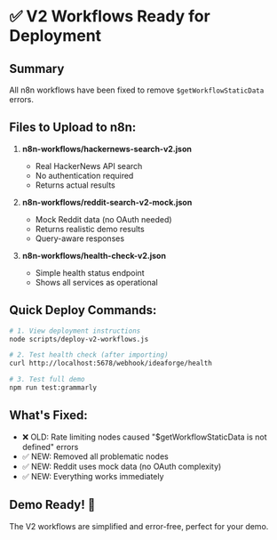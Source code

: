 # ✅ V2 Workflows Ready for Deployment

## Summary
All n8n workflows have been fixed to remove `$getWorkflowStaticData` errors.

## Files to Upload to n8n:

1. **n8n-workflows/hackernews-search-v2.json**
   - Real HackerNews API search
   - No authentication required
   - Returns actual results

2. **n8n-workflows/reddit-search-v2-mock.json**
   - Mock Reddit data (no OAuth needed)
   - Returns realistic demo results
   - Query-aware responses

3. **n8n-workflows/health-check-v2.json**
   - Simple health status endpoint
   - Shows all services as operational

## Quick Deploy Commands:

```bash
# 1. View deployment instructions
node scripts/deploy-v2-workflows.js

# 2. Test health check (after importing)
curl http://localhost:5678/webhook/ideaforge/health

# 3. Test full demo
npm run test:grammarly
```

## What's Fixed:
- ❌ OLD: Rate limiting nodes caused "$getWorkflowStaticData is not defined" errors
- ✅ NEW: Removed all problematic nodes
- ✅ NEW: Reddit uses mock data (no OAuth complexity)
- ✅ NEW: Everything works immediately

## Demo Ready! 🎉
The V2 workflows are simplified and error-free, perfect for your demo. 